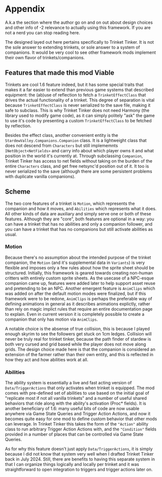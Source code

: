 # Appendix

A.k.a the section where the author go on and on out about design choices and other info of -2 relevance to actually using this framework. If you are not a nerd you can stop reading here.

The designed layed out here pertains specifically to Trinket Tinker. It is not the sole answer to extending trinkets, or sole answer to a system of companions. It would be very cool to see other framework mods implement their own flavor of trinkets/companions.

## Features that made this mod Viable

Trinkets are cool 1.6 feature indeed, but it has some special traits that makes it a far easier to extend than previous game systems that described equipment: the (ab)use of reflection to fetch a `TrinketEffectClass` that drives the actual functionality of a trinket. This degree of separation is vital because `TrinketEffectClass` is never serialized to the save file, making it safe to subclass. This is why Trinket Tinker does not need Harmony (the library used to modify game code), as it can simply politely "ask" the game to use it's code by presenting a custom `TrinketEffectClass` to be fetched by reflection.

Besides the effect class, another convenient entity is the `StardewValley.Companions.Companion` class. It is a lightweight class that does not descend from `Characters` but still implememnts `INetObject<NetFields>` and carry info about which player owns it and what position in the world it's currently at. Through subclassing `Companion`, Trinket Tinker has access to net fields without taking on the burden of the entire `Characters` class, and get free netsync'd position out of it. It too is never serialized to the save (although there are some persistent problems with duplicate vanilla companions).

## Scheme

The two core features of a trinket is `Motion`, which represents the companion and how it moves, and `Abilities` which represents what it does. All other kinds of data are auxiliary and simply serve one or both of these features. Although they are "core", both features are optional in a way: you can have a trinket that has no abilities and only a companion follower, and you can have a trinket that has no companions but still activate abilities as usual.

### Motion

Because there's no assumption about the intended purpose of the trinket companion, the `Motion` (and it's supplemental data in `Variants`) is very flexible and imposes only a few rules about how the sprite sheet should be structured. Initially, this framework is geared towards creating non-human critters with entirely custom sprite sheets. As the usecase of a NPC-esque companion came up, features were added later to help support asset reuse and pretending to be an NPC. Another emergent feature is `AnimClips` which was added on after the default motion modes were finalized, but if this framework were to be redone, `AnimClips` is perhaps the preferable way of defining animations in general as it describes animations explictly, rather than rely on magic implict rules that require an entire documentation page to explain. Even in current version it is completely possible to create a companion that only has motion via `AnimClips`.

A notable choice is the absense of true collision, this is because I played enough skyrim to see the followers get stuck on 1cm ledges. Collision will never be truly real for trinket tinker, because the path finder of stardew is both very cursed and grid based while the player does not move along grids. The design choice made here is that the companion is considered an extension of the farmer rather than their own entity, and this is reflected in how they act and how abilities work at all.

### Abilities

The ability system is essentially a live and fast acting version of `Data/TriggerActions` that only activates when trinket is equipped. The mod comes with pre-defined set of abilities to use based on the initial goal of "replicate most if not all vanilla trinkets" and a number of useful shared behaviors that ride along with the ability's activation (Proc* fields). It is another beneficiary of 1.6: many useful bits of code are now usable anywhere via Game State Queries and Trigger Action Actions, and now it becomes quite easy for one mod to define custom behavior that other mods can leverage. In Trinket Tinker this takes the form of the `"Action"` ability class to run arbitrary Trigger Action Actions with, and the `"Condition"` fields provided in a number of places that can be controlled via Game State Queries.

As for why this feature doesn't just apply `Data/TriggerActions`, it is simply because I did not know that system very well when I drafted Trinket Tinker back in July 2024. Still, there are benefits to having this separate system in that I can organize things logically and locally per trinket and it was straightforward to open integration to triggers and trigger actions later on.


